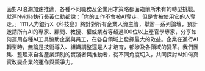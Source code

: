 面對AI浪潮加速推進，各種不同職務及企業用才策略都面臨前所未有的轉型挑戰。就連Nvidia執行長黃仁勳都說：「你的工作不會被AI奪走，但是會被使用它的人奪走。」1111人力銀行X《科技島》將針對所有企業人資主管，舉辦一系列論壇，預計邀請所有AI的專家、顧問、教授、權威業者等超過100位以上產官學專家，分享如何運用各種AI工具協助企業與員工，在各自領域上發揮最大的效益。企業在進行AI轉型時，無論是技術導入、組織調整還是人才培育，都涉及各領域的變革。我們匯集、整理來自各產業類別的實踐者與推動者，從不同角度切入，共同探討AI如何真實改變企業的運作與競爭力。